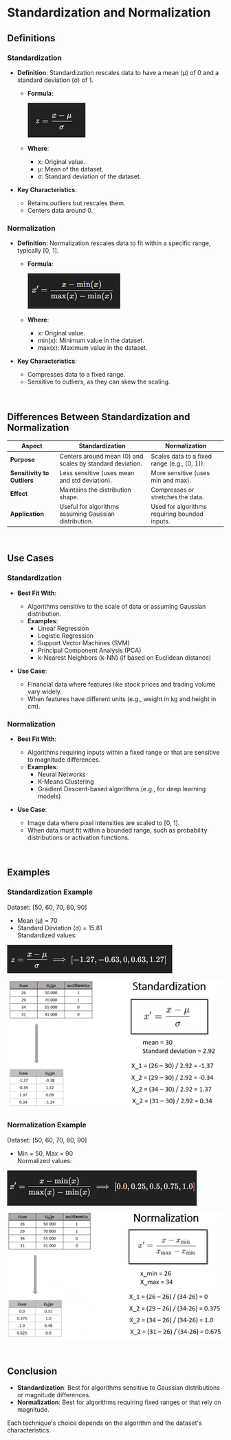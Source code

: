 # Standardization and Normalization

## **Definitions**

### **Standardization**
- **Definition**: Standardization rescales data to have a mean (μ) of 0 and a standard deviation (σ) of 1.
  - **Formula**:

    ![alt text](README-imgs/Standardization_formula.png)

  - **Where**:
    - x: Original value.
    - μ: Mean of the dataset.
    - σ: Standard deviation of the dataset.

- **Key Characteristics**:
  - Retains outliers but rescales them.
  - Centers data around 0.

### **Normalization**
- **Definition**: Normalization rescales data to fit within a specific range, typically [0, 1].
  - **Formula**:

    ![alt text](README-imgs/Normalization_formula.png)

  - **Where**:
    - x: Original value.
    - min(x): Minimum value in the dataset.
    - max(x): Maximum value in the dataset.

- **Key Characteristics**:
  - Compresses data to a fixed range.
  - Sensitive to outliers, as they can skew the scaling.

<br>

## **Differences Between Standardization and Normalization**

| **Aspect**             | **Standardization**                               | **Normalization**                              |
|------------------------|-------------------------------------------------|------------------------------------------------|
| **Purpose**             | Centers around mean (0) and scales by standard deviation. | Scales data to a fixed range (e.g., [0, 1]).   |
| **Sensitivity to Outliers** | Less sensitive (uses mean and std deviation).       | More sensitive (uses min and max).            |
| **Effect**              | Maintains the distribution shape.               | Compresses or stretches the data.             |
| **Application**         | Useful for algorithms assuming Gaussian distribution. | Used for algorithms requiring bounded inputs. |

<br>

## **Use Cases**

### **Standardization**
- **Best Fit With**:
  - Algorithms sensitive to the scale of data or assuming Gaussian distribution.
  - **Examples**:
    - Linear Regression
    - Logistic Regression
    - Support Vector Machines (SVM)
    - Principal Component Analysis (PCA)
    - k-Nearest Neighbors (k-NN) (if based on Euclidean distance)

- **Use Case**:
  - Financial data where features like stock prices and trading volume vary widely.
  - When features have different units (e.g., weight in kg and height in cm).

### **Normalization**
- **Best Fit With**:
  - Algorithms requiring inputs within a fixed range or that are sensitive to magnitude differences.
  - **Examples**:
    - Neural Networks
    - K-Means Clustering
    - Gradient Descent-based algorithms (e.g., for deep learning models)

- **Use Case**:
  - Image data where pixel intensities are scaled to [0, 1].
  - When data must fit within a bounded range, such as probability distributions or activation functions.

<br>

## **Examples**

### **Standardization Example**
Dataset: [50, 60, 70, 80, 90]  
- Mean (μ) = 70  
- Standard Deviation (σ) = 15.81  
Standardized values:  

![alt text](README-imgs/Standardization_ex.png)

![alt text](<README-imgs/Feature Scaling - Standardization.png>)

### **Normalization Example**
Dataset: [50, 60, 70, 80, 90]  
- Min = 50, Max = 90  
Normalized values:  

![alt text](<README-imgs/Normalization ex.png>)

![alt text](<README-imgs/Feature Scaling - Normalization.png>)

<br>

## **Conclusion**
- **Standardization**: Best for algorithms sensitive to Gaussian distributions or magnitude differences.
- **Normalization**: Best for algorithms requiring fixed ranges or that rely on magnitude.

Each technique's choice depends on the algorithm and the dataset's characteristics.
